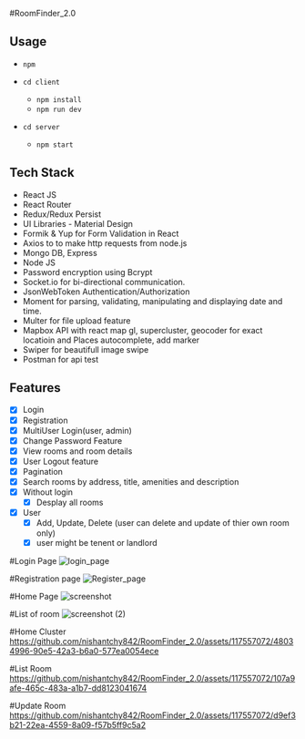 #RoomFinder_2.0

## Usage
- `npm`
 - `cd client`
   - `npm install`
   - `npm run dev`
    
 - `cd server`
   - `npm start`

## Tech Stack

* React JS
* React Router
* Redux/Redux Persist
* UI Libraries - Material Design
* Formik & Yup for Form Validation in React
* Axios to to make http requests from node.js 
* Mongo DB, Express
* Node JS
* Password encryption using Bcrypt
* Socket.io for bi-directional communication.
* JsonWebToken Authentication/Authorization
* Moment for parsing, validating, manipulating and displaying date and time.
* Multer for file upload feature
* Mapbox API with react map gl, supercluster, geocoder for exact locatioin and Places autocomplete, add marker 
* Swiper for beautifull image swipe
* Postman for api test

## Features

 - [x] Login
  - [x] Registration
  - [x] MultiUser Login(user, admin)
  - [x] Change Password Feature
  - [x] View rooms and room details
  - [x] User Logout feature
  - [x] Pagination
  - [x] Search rooms by address, title, amenities and description 
- [x] Without login
  - [x] Desplay all rooms
- [x] User
  - [x] Add, Update, Delete (user can delete and update of thier own room only)
  - [x] user might be tenent or landlord

#Login Page
![login_page](https://github.com/nishantchy842/RoomFinder_2.0/assets/117557072/c5b44156-6f73-4c56-807b-55bccc1e6e1b)

#Registration page
![Register_page](https://github.com/nishantchy842/RoomFinder_2.0/assets/117557072/1c7bca6f-c363-46a6-b74d-bc60197474a9)

#Home Page
![screenshot](https://github.com/nishantchy842/RoomFinder_2.0/assets/117557072/d91cc4d0-02f0-4d79-9978-a5fc5908c16d)


#List of room
![screenshot (2)](https://github.com/nishantchy842/RoomFinder_2.0/assets/117557072/baa896eb-e958-4824-8c73-18df638849ff)

#Home Cluster
https://github.com/nishantchy842/RoomFinder_2.0/assets/117557072/48034996-90e5-42a3-b6a0-577ea0054ece

#List Room
https://github.com/nishantchy842/RoomFinder_2.0/assets/117557072/107a9afe-465c-483a-a1b7-dd8123041674


#Update Room
https://github.com/nishantchy842/RoomFinder_2.0/assets/117557072/d9ef3b21-22ea-4559-8a09-f57b5ff9c5a2









